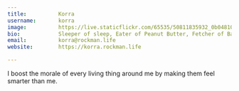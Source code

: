 ```yaml
---
title:          Korra
username:       korra
image:          https://live.staticflickr.com/65535/50811835932_0b048103cd_b.jpg
bio:            Sleeper of sleep, Eater of Peanut Butter, Fetcher of Ball
email:          korra@rockman.life
website:        https://korra.rockman.life

---
```


I boost the morale of every living thing around me by making them feel smarter than me.